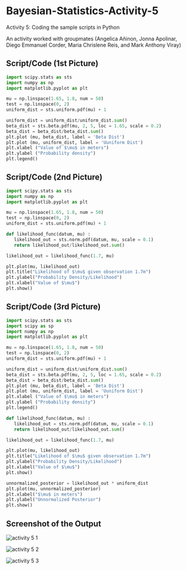 # Bayesian-Statistics-Activity-5
Activity 5: Coding the sample scripts in Python

An activity worked with groupmates (Angelica Añinon, Jonna Apolinar, Diego Emmanuel Corder, Maria Chrislene Reis, and Mark Anthony Viray)


## Script/Code (1st Picture)

```python
import scipy.stats as sts
import numpy as np
import matplotlib.pyplot as plt

mu = np.linspace(1.65, 1.8, num = 50)
test = np.linspace(0, 2)
uniform_dist = sts.uniform.pdf(mu) + 1

uniform_dist = uniform_dist/uniform_dist.sum()
beta_dist = sts.beta.pdf(mu, 2, 5, loc = 1.65, scale = 0.2)
beta_dist = beta_dist/beta_dist.sum()
plt.plot (mu, beta_dist, label = 'Beta Dist')
plt.plot (mu, uniform_dist, label = 'Uuniform Dist')
plt.xlabel ("Value of $\mu$ in meters")
plt.ylabel ("Probability density")
plt.legend()
```

## Script/Code (2nd Picture)

```python
import scipy.stats as sts
import numpy as np
import matplotlib.pyplot as plt

mu = np.linspace(1.65, 1.8, num = 50)
test = np.linspace(0, 2)
uniform_dist = sts.uniform.pdf(mu) + 1

def likelihood_func(datum, mu) :
   likelihood_out = sts.norm.pdf(datum, mu, scale = 0.1)
   return likelihood_out/likelihood_out.sum()

likelihood_out = likelihood_func(1.7, mu)

plt.plot(mu, likelihood_out)
plt.title("Likelihood of $\mu$ given observation 1.7m")
plt.ylabel("Probability Density/Likelihood")
plt.xlabel("Value of $\mu$")
plt.show()
```

## Script/Code (3rd Picture)

```python
import scipy.stats as sts
import scipy as sp
import numpy as np
import matplotlib.pyplot as plt

mu = np.linspace(1.65, 1.8, num = 50)
test = np.linspace(0, 2)
uniform_dist = sts.uniform.pdf(mu) + 1

uniform_dist = uniform_dist/uniform_dist.sum()
beta_dist = sts.beta.pdf(mu, 2, 5, loc = 1.65, scale = 0.2)
beta_dist = beta_dist/beta_dist.sum()
plt.plot (mu, beta_dist, label = 'Beta Dist')
plt.plot (mu, uniform_dist, label = 'Uuniform Dist')
plt.xlabel ("Value of $\mu$ in meters")
plt.ylabel ("Probability density")
plt.legend()

def likelihood_func(datum, mu) :
   likelihood_out = sts.norm.pdf(datum, mu, scale = 0.1)
   return likelihood_out/likelihood_out.sum()

likelihood_out = likelihood_func(1.7, mu)

plt.plot(mu, likelihood_out)
plt.title("Likelihood of $\mu$ given observation 1.7m")
plt.ylabel("Probability Density/Likelihood")
plt.xlabel("Value of $\mu$")
plt.show()

unnormalized_posterior = likelihood_out * uniform_dist
plt.plot(mu, unnormalized_posterior)
plt.xlabel("$\mu$ in meters")
plt.ylabel("Unnormalized Posterior")
plt.show()
```

## Screenshot of the Output

![activity 5 1](https://github.com/mariachrislenereis/Bayesian-Statistics-Activity-3/assets/168893458/96b7d85e-25dd-444d-a8bf-1e64af96cb5d)


![activity 5 2](https://github.com/mariachrislenereis/Bayesian-Statistics-Activity-3/assets/168893458/93b2c20b-d91f-4b59-9562-b0ea0371f9db)


![activity 5 3](https://github.com/mariachrislenereis/Bayesian-Statistics-Activity-3/assets/168893458/c1279f95-dc7c-4e90-bbf7-e0862494a8d0)
